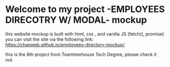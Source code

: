 # Welcome to my project -EMPLOYEES DIRECOTRY W/ MODAL- mockup
this website mockup is built with html, css , and vanilla JS (fetch(), promise)
you can visit the site via the following link: https://chapweb.github.io/employees-directory-mockup/

this is the 8th project from Teamtreehouse Tech Degree, please check it out.
